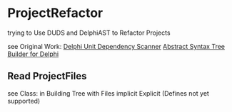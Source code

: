 # ProjectRefactor
trying to Use DUDS and DelphiAST to Refactor Projects

see Original Work:
[Delphi Unit Dependency Scanner](https://github.com/norgepaul/DUDS)
[Abstract Syntax Tree Builder for Delphi](https://github.com/RomanYankovsky/DelphiAST)

## Read ProjectFiles
see Class: in 
Building Tree with Files implicit Explicit (Defines not yet supported)